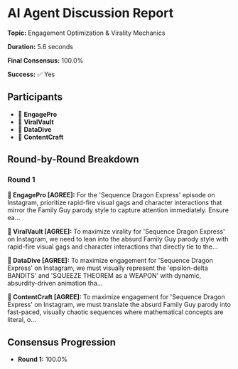 # AI Agent Discussion Report

**Topic:** Engagement Optimization & Virality Mechanics

**Duration:** 5.6 seconds

**Final Consensus:** 100.0%

**Success:** ✅ Yes

## Participants

- 🤖 **EngagePro**
- 🤖 **ViralVault**
- 🤖 **DataDive**
- 🤖 **ContentCraft**

## Round-by-Round Breakdown

### Round 1

**🤖 EngagePro [AGREE]:** For the 'Sequence Dragon Express' episode on Instagram, prioritize rapid-fire visual gags and character interactions that mirror the Family Guy parody style to capture attention immediately. Ensure ea...

**🤖 ViralVault [AGREE]:** To maximize virality for 'Sequence Dragon Express' on Instagram, we need to lean into the absurd Family Guy parody style with rapid-fire visual gags and character interactions that directly tie to the...

**🤖 DataDive [AGREE]:** To maximize engagement for 'Sequence Dragon Express' on Instagram, we must visually represent the 'epsilon-delta BANDITS' and 'SQUEEZE THEOREM as a WEAPON' with dynamic, absurdity-driven animation tha...

**🤖 ContentCraft [AGREE]:** To maximize engagement for 'Sequence Dragon Express' on Instagram, we must translate the absurd Family Guy parody into fast-paced, visually chaotic sequences where mathematical concepts are literal, o...

## Consensus Progression

- **Round 1:** 100.0%
